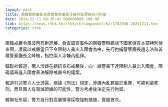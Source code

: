 ```yaml
---
layout: post
title: 南韓警察廳長及首爾警察廳長涉嫌內亂罪被先行拘留
date: 2024-12-11 08:36:42.000000000 +08:00
link: https://news.rthk.hk/rthk/ch/component/k2/1782936-20241211.htm
categories: rthk
---
```


南韓戒嚴令風波再有新進展，負責調查事件的南韓警察廳旗下國家偵查本部特別偵查團，凌晨以戒嚴當日下令限制人員出入國會為由，先行拘捕警察廳長趙志浩和首爾警察廳長金峰植，指控兩人涉嫌內亂罪。

韓聯社報道，兩人涉嫌在總統宣布戒嚴後，向一線警員下達限制人員出入國會，阻礙議員進入國會表決解除戒嚴令的議案。

報道引述警方人士透露，根據《刑法》規定，涉嫌內亂罪屬於重罪，可被判處死刑，而且兩人有毀滅證據的可能性，警方考慮後決定先行拘留。

韓聯社形容，警方自行對高層領導採取強制措施，實屬首次。
